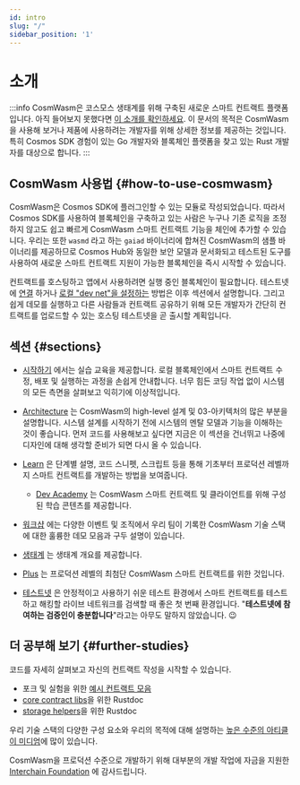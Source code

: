```yaml
---
id: intro
slug: "/"
sidebar_position: '1'
---
```


# 소개

:::info CosmWasm은 코스모스 생태계를 위해 구축된 새로운 스마트 컨트랙트 플랫폼입니다. 아직 들어보지 못했다면 [이 소개를 확인하세요](https://blog.cosmos.network/announcing-the-launch-of-cosmwasm-cc426ab88e12). 이 문서의 목적은 CosmWasm을 사용해 보거나 제품에 사용하려는 개발자를 위해 상세한 정보를 제공하는 것입니다. 특히 Cosmos SDK 경험이 있는 Go 개발자와 블록체인 플랫폼을 찾고 있는 Rust 개발자를 대상으로 합니다. :::

## CosmWasm 사용법 {#how-to-use-cosmwasm}

CosmWasm은 Cosmos SDK에 플러그인할 수 있는 모듈로 작성되었습니다. 따라서 Cosmos SDK를 사용하여 블록체인을 구축하고 있는 사람은 누구나 기존 로직을 조정하지 않고도 쉽고 빠르게 CosmWasm 스마트 컨트랙트 기능을 체인에 추가할 수 있습니다. 우리는 또한 <a><code>wasmd</code></a> 라고 하는 `gaiad` 바이너리에 합쳐진 CosmWasm의 샘플 바이너리를 제공하므로 Cosmos Hub와 동일한 보안 모델과 문서화되고 테스트된 도구를 사용하여 새로운 스마트 컨트랙트 지원이 가능한 블록체인을 즉시 시작할 수 있습니다.

컨트랙트를 호스팅하고 앱에서 사용하려면 실행 중인 블록체인이 필요합니다. 테스트넷에 [연결](/02-getting-started/03-setting-env.md#setting-up-environment) 하거나 [로컬 "dev net"을 설정하는](/02-getting-started/03-setting-env.md#run-local-node-optional) 방법은 이후 섹션에서 설명합니다. 그리고 쉽게 데모를 실행하고 다른 사람들과 컨트랙트 공유하기 위해 모든 개발자가 간단히 컨트랙트를 업로드할 수 있는 호스팅 테스트넷을 곧 출시할 계획입니다.

## 섹션 {#sections}

- [시작하기](02-getting-started/01-intro.md) 에서는 실습 교육을 제공합니다. 로컬 블록체인에서 스마트 컨트랙트 수정, 배포 및 실행하는 과정을 손쉽게 안내합니다. 너무 힘든 코딩 작업 없이 시스템의 모든 측면을 살펴보고 익히기에 이상적입니다.

- [Architecture](03-architecture/01-multichain.md) 는 CosmWasm의 high-level 설계 및 03-아키텍처의 많은 부분을 설명합니다. 시스템 설계를 시작하기 전에 시스템의 멘탈 모델과 기능을 이해하는 것이 좋습니다. 먼저 코드를 사용해보고 싶다면 지금은 이 섹션을 건너뛰고 나중에 디자인에 대해 생각할 준비가 되면 다시 올 수 있습니다.

- [Learn](/tutorials/simple-option/intro) 은 단계별 설명, 코드 스니펫, 스크립트 등을 통해 기초부터 프로덕션 레벨까지 스마트 컨트랙트를 개발하는 방법을 보여줍니다.

    - [Dev Academy](/dev-academy/intro) 는 CosmWasm 스마트 컨트랙트 및 클라이언트를 위해 구성된 학습 콘텐츠를 제공합니다.

- [워크샵](/tutorials/videos-workshops) 에는 다양한 이벤트 및 조직에서 우리 팀이 기록한 CosmWasm 기술 스택에 대한 훌륭한 데모 모음과 구두 설명이 있습니다.

- [생태계](/ecosystem/overview) 는 생태계 개요를 제공합니다.

- [Plus](/cw-plus/0.9.0/overview) 는 프로덕션 레벨의 최첨단 CosmWasm 스마트 컨트랙트를 위한 것입니다.

- [테스트넷](/ecosystem/testnets/build-requirements) 은 안정적이고 사용하기 쉬운 테스트 환경에서 스마트 컨트랙트를 테스트하고 해킹할 라이브 네트워크를 검색할 때 좋은 첫 번째 환경입니다. "**테스트넷에 참여하는 검증인이 충분합니다**"라고는 아무도 말하지 않았습니다. 😉

## 더 공부해 보기 {#further-studies}

코드를 자세히 살펴보고 자신의 컨트랙트 작성을 시작할 수 있습니다.

- 포크 및 실험을 위한 [예시 컨트랙트 모음](https://github.com/CosmWasm/cw-examples)
- [core contract libs](https://docs.rs/cosmwasm-std/0.14.0/cosmwasm_std/)을 위한 Rustdoc
- [storage helpers](https://docs.rs/cosmwasm-storage/0.14.0/cosmwasm_storage/)을 위한 Rustdoc

우리 기술 스택의 다양한 구성 요소와 우리의 목적에 대해 설명하는 [높은 수준의 아티클이 미디엄](https://medium.com/confio)에 많이 있습니다.

CosmWasm을 프로덕션 수준으로 개발하기 위해 대부분의 개발 작업에 자금을 지원한 [Interchain Foundation](https://interchain.io/) 에 감사드립니다.
